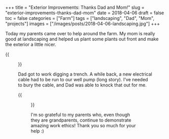 +++
title = "Exterior Improvements: Thanks Dad and Mom!"
slug = "exterior-improvements-thanks-dad-mom"
date = 2018-04-06
draft = false
toc = false
categories = ["Farm"]
tags = ["landscaping", "Dad", "Mom", "projects"]
images = ["/images/posts/2018-04-06-landscaping.jpg"]
+++

Today my parents came over to help around the farm. My mom is really good at landscaping and helped us plant some plants out front and make the exterior a little nicer.

{{<figure src="/images/posts/2018-04-06-landscaping.jpg" caption="I really like the way our front looks">}}

Dad got to work digging a trench. A while back, a new electrical cable had to be run to our well pump (long story). I've needed to bury the cable, and Dad was able to knock that out for me.

{{<figure src="/images/posts/2018-04-06-trench.jpg" caption="Trench digging: complete">}}

I'm so grateful to my parents who, even though they are grandparents, continue to demonstrate amazing work ethics! Thank you so much for your help :)
